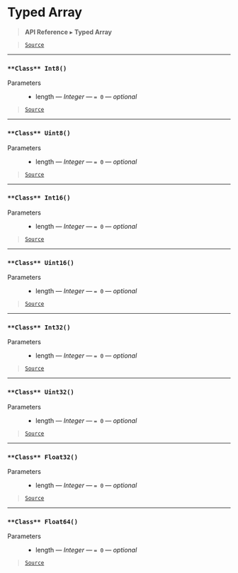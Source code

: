 # Typed Array

> **API Reference** ▸ **Typed Array**

<!-- toc -->

> [`Source`](https:/github.com/Neft-io/neft/blob/f9c128ccb37aa79380c961e878cd76ec9e79c99e/src/typed-array/index.litcoffee)


* * * 

### `**Class** Int8()`

<dl><dt>Parameters</dt><dd><ul><li>length — <i>Integer</i> — <code>= 0</code> — <i>optional</i></li></ul></dd></dl>


> [`Source`](https:/github.com/Neft-io/neft/blob/f9c128ccb37aa79380c961e878cd76ec9e79c99e/src/typed-array/index.litcoffee#class-int8integer-length--0)


* * * 

### `**Class** Uint8()`

<dl><dt>Parameters</dt><dd><ul><li>length — <i>Integer</i> — <code>= 0</code> — <i>optional</i></li></ul></dd></dl>


> [`Source`](https:/github.com/Neft-io/neft/blob/f9c128ccb37aa79380c961e878cd76ec9e79c99e/src/typed-array/index.litcoffee#class-uint8integer-length--0)


* * * 

### `**Class** Int16()`

<dl><dt>Parameters</dt><dd><ul><li>length — <i>Integer</i> — <code>= 0</code> — <i>optional</i></li></ul></dd></dl>


> [`Source`](https:/github.com/Neft-io/neft/blob/f9c128ccb37aa79380c961e878cd76ec9e79c99e/src/typed-array/index.litcoffee#class-int16integer-length--0)


* * * 

### `**Class** Uint16()`

<dl><dt>Parameters</dt><dd><ul><li>length — <i>Integer</i> — <code>= 0</code> — <i>optional</i></li></ul></dd></dl>


> [`Source`](https:/github.com/Neft-io/neft/blob/f9c128ccb37aa79380c961e878cd76ec9e79c99e/src/typed-array/index.litcoffee#class-uint16integer-length--0)


* * * 

### `**Class** Int32()`

<dl><dt>Parameters</dt><dd><ul><li>length — <i>Integer</i> — <code>= 0</code> — <i>optional</i></li></ul></dd></dl>


> [`Source`](https:/github.com/Neft-io/neft/blob/f9c128ccb37aa79380c961e878cd76ec9e79c99e/src/typed-array/index.litcoffee#class-int32integer-length--0)


* * * 

### `**Class** Uint32()`

<dl><dt>Parameters</dt><dd><ul><li>length — <i>Integer</i> — <code>= 0</code> — <i>optional</i></li></ul></dd></dl>


> [`Source`](https:/github.com/Neft-io/neft/blob/f9c128ccb37aa79380c961e878cd76ec9e79c99e/src/typed-array/index.litcoffee#class-uint32integer-length--0)


* * * 

### `**Class** Float32()`

<dl><dt>Parameters</dt><dd><ul><li>length — <i>Integer</i> — <code>= 0</code> — <i>optional</i></li></ul></dd></dl>


> [`Source`](https:/github.com/Neft-io/neft/blob/f9c128ccb37aa79380c961e878cd76ec9e79c99e/src/typed-array/index.litcoffee#class-float32integer-length--0)


* * * 

### `**Class** Float64()`

<dl><dt>Parameters</dt><dd><ul><li>length — <i>Integer</i> — <code>= 0</code> — <i>optional</i></li></ul></dd></dl>


> [`Source`](https:/github.com/Neft-io/neft/blob/f9c128ccb37aa79380c961e878cd76ec9e79c99e/src/typed-array/index.litcoffee#class-float64integer-length--0)

